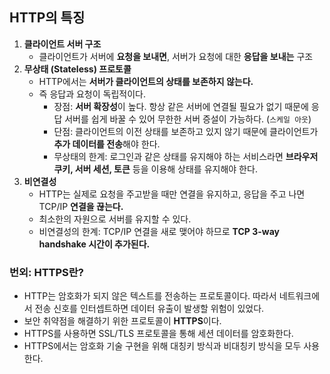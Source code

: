 ## HTTP의 특징
1. **클라이언트 서버 구조**
   * 클라이언트가 서버에 **요청을 보내면**, 서버가 요청에 대한 **응답을 보내는** 구조
2. **무상태 (Stateless) 프로토콜**
   * HTTP에서는 **서버가 클라이언트의 상태를 보존하지 않는다.**
   * 즉 응답과 요청이 독립적이다.
     * 장점: **서버 확장성**이 높다. 항상 같은 서버에 연결될 필요가 없기 때문에 응답 서버를 쉽게 바꿀 수 있어 무한한 서버 증설이 가능하다. (`스케일 아웃`)
     * 단점: 클라이언트의 이전 상태를 보존하고 있지 않기 때문에 클라이언트가 **추가 데이터를 전송**해야 한다.
     * 무상태의 한계: 로그인과 같은 상태를 유지해야 하는 서비스라면 **브라우저 쿠키, 서버 세션, 토큰** 등을 이용해 상태를 유지해야 한다.
3. **비연결성**
   * HTTP는 실제로 요청을 주고받을 때만 연결을 유지하고, 응답을 주고 나면 TCP/IP **연결을 끊는다.**
   * 최소한의 자원으로 서버를 유지할 수 있다.
   * 비연결성의 한계: TCP/IP 연결을 새로 맺어야 하므로 **TCP 3-way handshake 시간이 추가된다.**

### 번외: HTTPS란?
* HTTP는 암호화가 되지 않은 텍스트를 전송하는 프로토콜이다. 따라서 네트워크에서 전송 신호를 인터셉트하면 데이터 유출이 발생할 위험이 있었다.
* 보안 취약점을 해결하기 위한 프로토콜이 **HTTPS**이다.
* HTTPS를 사용하면 SSL/TLS 프로토콜을 통해 세션 데이터를 암호화한다.
* HTTPS에서는 암호화 기술 구현을 위해 대칭키 방식과 비대칭키 방식을 모두 사용한다.
